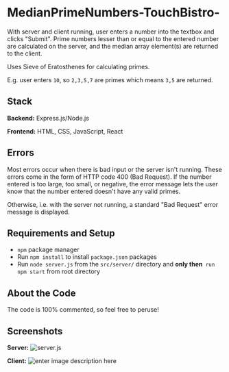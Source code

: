 # MedianPrimeNumbers-TouchBistro-

With server and client running, user enters a number into the textbox and clicks "Submit". Prime numbers lesser than or equal to the entered number are calculated on the server, and the median array element(s) are returned to the client.

Uses Sieve of Eratosthenes for calculating primes.

E.g. user enters `10`, so `2,3,5,7` are primes which means `3,5` are returned.

## Stack
**Backend:** Express.js/Node.js

**Frontend:** HTML, CSS, JavaScript, React

## Errors

Most errors occur when there is bad input or the server isn't running. These errors come in the form of HTTP code 400 (Bad Request). If the number entered is too large, too small, or negative, the error message lets the user know that the number entered doesn't have any valid primes.

Otherwise, i.e. with the server not running, a standard "Bad Request" error message is displayed.

## Requirements and Setup

 - `npm` package manager
 - Run `npm install` to install `package.json` packages
 - Run `node server.js` from the `src/server/` directory and **only then**` run npm start` from root directory

## About the Code
The code is 100% commented, so feel free to peruse!

## Screenshots
**Server:**
![server.js](https://i.imgur.com/vlzRxrf.jpg)


**Client:**
![enter image description here](https://i.imgur.com/ovA9UWX.jpg)

